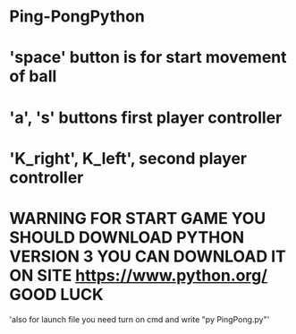 # Ping-PongPython

# 'space' button is for start movement of ball
# 'a', 's' buttons first player controller
# 'K_right', K_left', second player controller

# WARNING FOR START GAME YOU SHOULD DOWNLOAD PYTHON VERSION 3 YOU CAN DOWNLOAD IT ON SITE https://www.python.org/ GOOD LUCK
'also for launch file you need turn on cmd and write "py PingPong.py"'
